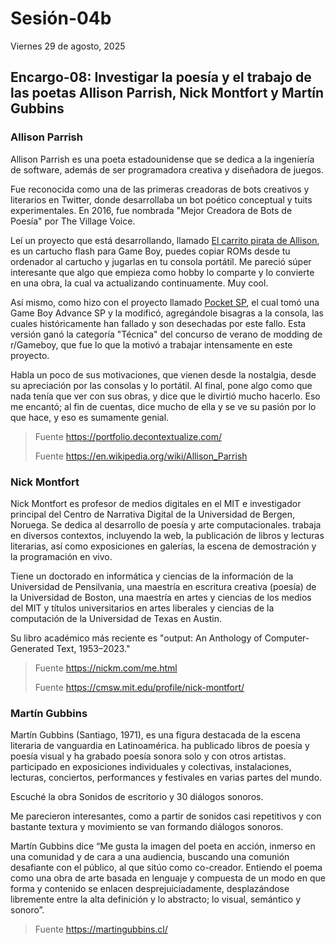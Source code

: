 # Sesión-04b

Viernes 29 de agosto, 2025

## Encargo-08: Investigar la poesía y el trabajo de las poetas Allison Parrish, Nick Montfort y Martín Gubbins

### Allison Parrish

Allison Parrish es una poeta estadounidense que se dedica a la ingeniería de software, además de ser programadora creativa y diseñadora de juegos.

Fue reconocida como una de las primeras creadoras de bots creativos y literarios en Twitter, donde desarrollaba un bot poético conceptual y tuits experimentales. En 2016, fue nombrada "Mejor Creadora de Bots de Poesía" por The Village Voice.

Leí un proyecto que está desarrollando, llamado [El carrito pirata de Allison](https://abc.decontextualize.com/), es un cartucho flash para Game Boy, puedes copiar ROMs desde tu ordenador al cartucho y jugarlas en tu consola portátil. Me pareció súper interesante que algo que empieza como hobby lo comparte y lo convierte en una obra, la cual va actualizando continuamente. Muy cool.

Así mismo, como hizo con el proyecto llamado [Pocket SP](https://posts.decontextualize.com/pocket-sp/), el cual tomó una Game Boy Advance SP y la modificó, agregándole bisagras a la consola, las cuales históricamente han fallado y son desechadas por este fallo. Esta versión ganó la categoría "Técnica" del concurso de verano de modding de r/Gameboy, que fue lo que la motivó a trabajar intensamente en este proyecto.

Habla un poco de sus motivaciones, que vienen desde la nostalgia, desde su apreciación por las consolas y lo portátil. Al final, pone algo como que nada tenía que ver con sus obras, y dice que le divirtió mucho hacerlo. Eso me encantó; al fin de cuentas, dice mucho de ella y se ve su pasión por lo que hace, y eso es sumamente genial.

> Fuente https://portfolio.decontextualize.com/
>
> Fuente https://en.wikipedia.org/wiki/Allison_Parrish

### Nick Montfort

Nick Montfort es profesor de medios digitales en el MIT e investigador principal del Centro de Narrativa Digital de la Universidad de Bergen, Noruega. Se dedica al desarrollo de poesía y arte computacionales. trabaja en diversos contextos, incluyendo la web, la publicación de libros y lecturas literarias, así como exposiciones en galerías, la escena de demostración y la programación en vivo. 

Tiene un doctorado en informática y ciencias de la información de la Universidad de Pensilvania, una maestría en escritura creativa (poesía) de la Universidad de Boston, una maestría en artes y ciencias de los medios del MIT y títulos universitarios en artes liberales y ciencias de la computación de la Universidad de Texas en Austin.

Su libro académico más reciente es "output: An Anthology of Computer-Generated Text, 1953–2023."

> Fuente https://nickm.com/me.html
> 
> Fuente https://cmsw.mit.edu/profile/nick-montfort/

### Martín Gubbins

Martín Gubbins (Santiago, 1971), es una figura destacada de la escena literaria de vanguardia en Latinoamérica. ha publicado libros de poesía y poesía visual y ha grabado poesía sonora solo y con otros artistas. participado en exposiciones individuales y colectivas, instalaciones, lecturas, conciertos, performances y festivales en varias partes del mundo.

Escuché la obra Sonidos de escritorio y 30 diálogos sonoros.

Me parecieron interesantes, como a partir de sonidos casi repetitivos y con bastante textura y movimiento se van formando diálogos sonoros.

Martín Gubbins dice “Me gusta la imagen del poeta en acción, inmerso en una comunidad y de cara a una audiencia, buscando una comunión desafiante con el público, al que sitúo como co-creador. Entiendo el poema como una obra de arte basada en lenguaje y compuesta de un modo en que forma y contenido se enlacen desprejuiciadamente, desplazándose libremente entre la alta definición y lo abstracto; lo visual, semántico y sonoro”.

> Fuente https://martingubbins.cl/
